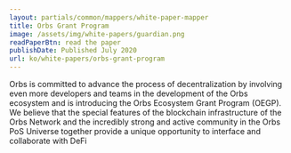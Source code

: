```yaml
---
layout: partials/common/mappers/white-paper-mapper
title: Orbs Grant Program
image: /assets/img/white-papers/guardian.png
readPaperBtn: read the paper
publishDate: Published July 2020
url: ko/white-papers/orbs-grant-program
---
```


Orbs is committed to advance the process of decentralization by involving even more developers and teams in the development of the Orbs ecosystem and is introducing the Orbs Ecosystem Grant Program (OEGP). We believe that the special features of the blockchain infrastructure of the Orbs Network and the incredibly strong and active community in the Orbs PoS Universe together provide a unique opportunity to interface and collaborate with DeFi
